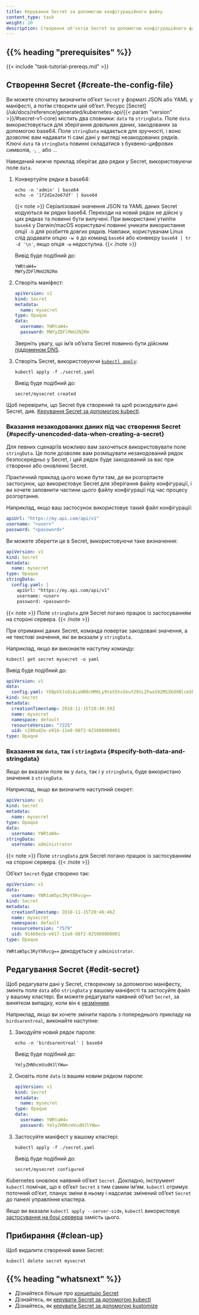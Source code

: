 ```yaml
---
title: Керування Secret за допомогою конфігураційного файлу
content_type: task
weight: 20
description: Створення обʼєктів Secret за допомогою конфігураційного файлу ресурсів.
---
```


<!-- overview -->

## {{% heading "prerequisites" %}}

{{< include "task-tutorial-prereqs.md" >}}

<!-- steps -->

## Створення Secret {#create-the-config-file}

Ви можете спочатку визначити обʼєкт `Secret` у форматі JSON або YAML у маніфесті, а потім створити цей обʼєкт. Ресурс [Secret](/uk/docs/reference/generated/kubernetes-api/{{< param "version" >}}/#secret-v1-core) містить два словники: `data` та `stringData`. Поле `data` використовується для зберігання довільних даних, закодованих за допомогою base64. Поле `stringData` надається для зручності, і воно дозволяє вам надавати ті самі дані у вигляді незакодованих рядків. Ключі `data` та `stringData` повинні складатися з буквено-цифрових символів, `-`, `_` або `.`.

Наведений нижче приклад зберігає два рядки у Secret, використовуючи поле `data`.

1. Конвертуйте рядки в base64:

   ```shell
   echo -n 'admin' | base64
   echo -n '1f2d1e2e67df' | base64
   ```

   {{< note >}}
   Серіалізовані значення JSON та YAML даних Secret кодуються як рядки base64. Переходи на новий рядок не дійсні у цих рядках та повинні бути вилучені. При використанні утиліти `base64` у Darwin/macOS користувачі повинні уникати використання опції `-b` для розбиття довгих рядків. Навпаки, користувачам Linux *слід* додавати опцію `-w 0` до команд `base64` або конвеєру `base64 | tr -d '\n'`, якщо опція `-w` недоступна.
   {{< /note >}}

   Вивід буде подібний до:

   ```none
   YWRtaW4=
   MWYyZDFlMmU2N2Rm
   ```

1. Створіть маніфест:

   ```yaml
   apiVersion: v1
   kind: Secret
   metadata:
     name: mysecret
   type: Opaque
   data:
     username: YWRtaW4=
     password: MWYyZDFlMmU2N2Rm
   ```

   Зверніть увагу, що імʼя обʼєкта Secret повинно бути дійсним [піддоменом DNS](/uk/docs/concepts/overview/working-with-objects/names#dns-subdomain-names).

1. Створіть Secret, використовуючи [`kubectl apply`](/uk/docs/reference/generated/kubectl/kubectl-commands#apply):

   ```shell
   kubectl apply -f ./secret.yaml
   ```

   Вивід буде подібний до:

   ```none
   secret/mysecret created
   ```

Щоб перевірити, що Secret був створений та щоб розкодувати дані Secret, див. [Керування Secret за допомогою kubectl](/uk/docs/tasks/configmap-secret/managing-secret-using-kubectl/#перевірка-секрету).

### Вказання незакодованих даних під час створення Secret {#specify-unencoded-data-when-creating-a-secret}

Для певних сценаріїв можливо вам захочеться використовувати поле `stringData`. Це поле дозволяє вам розміщувати незакодований рядок безпосередньо у Secret, і цей рядок буде закодований за вас при створенні або оновленні Secret.

Практичний приклад цього може бути там, де ви розгортаєте застосунок, що використовує Secret для зберігання файлу конфігурації, і ви хочете заповнити частини цього файлу конфігурації під час процесу розгортання.

Наприклад, якщо ваш застосунок використовує такий файл конфігурації:

```yaml
apiUrl: "https://my.api.com/api/v1"
username: "<user>"
password: "<password>"
```

Ви можете зберегти це в Secret, використовуючи таке визначення:

```yaml
apiVersion: v1
kind: Secret
metadata:
  name: mysecret
type: Opaque
stringData:
  config.yaml: |
    apiUrl: "https://my.api.com/api/v1"
    username: <user>
    password: <password>
```

{{< note >}}
Поле `stringData` для Secret погано працює із застосуванням на стороні сервера.
{{< /note >}}

При отриманні даних Secret, команда повертає закодовані значення, а не текстові значення, які ви вказали у `stringData`.

Наприклад, якщо ви виконаєте наступну команду:

```shell
kubectl get secret mysecret -o yaml
```

Вивід буде подібний до:

```yaml
apiVersion: v1
data:
  config.yaml: YXBpVXJsOiAiaHR0cHM6Ly9teS5hcGkuY29tL2FwaS92MSIKdXNlcm5hbWU6IHt7dXNlcm5hbWV9fQpwYXNzd29yZDoge3twYXNzd29yZH19
kind: Secret
metadata:
  creationTimestamp: 2018-11-15T20:40:59Z
  name: mysecret
  namespace: default
  resourceVersion: "7225"
  uid: c280ad2e-e916-11e8-98f2-025000000001
type: Opaque
```

### Вказання як `data`, так і `stringData` {#specify-both-data-and-stringdata}

Якщо ви вказали поле як у `data`, так і у `stringData`, буде використано значення з `stringData`.

Наприклад, якщо ви визначите наступний секрет:

```yaml
apiVersion: v1
kind: Secret
metadata:
  name: mysecret
type: Opaque
data:
  username: YWRtaW4=
stringData:
  username: administrator
```

{{< note >}}
Поле `stringData` для Secret погано працює із застосуванням на стороні сервера.
{{< /note >}}

Обʼєкт `Secret` буде створено так:

```yaml
apiVersion: v1
data:
  username: YWRtaW5pc3RyYXRvcg==
kind: Secret
metadata:
  creationTimestamp: 2018-11-15T20:46:46Z
  name: mysecret
  namespace: default
  resourceVersion: "7579"
  uid: 91460ecb-e917-11e8-98f2-025000000001
type: Opaque
```

`YWRtaW5pc3RyYXRvcg==` декодується у `administrator`.

## Редагування Secret {#edit-secret}

Щоб редагувати дані у Secret, створеному за допомогою маніфесту, змініть поле `data` або `stringData` у вашому маніфесті та застосуйте файл у вашому кластері. Ви можете редагувати наявний обʼєкт `Secret`, за винятком випадку, коли він є [незмінним](/uk/docs/concepts/configuration/secret/#secret-immutable).

Наприклад, якщо ви хочете змінити пароль з попереднього прикладу на `birdsarentreal`, виконайте наступне:

1. Закодуйте новий рядок пароля:

   ```shell
   echo -n 'birdsarentreal' | base64
   ```

   Вивід буде подібний до:

   ```none
   YmlyZHNhcmVudHJlYWw=
   ```

1. Оновіть поле `data` із вашим новим рядком пароля:

   ```yaml
   apiVersion: v1
   kind: Secret
   metadata:
     name: mysecret
   type: Opaque
   data:
     username: YWRtaW4=
     password: YmlyZHNhcmVudHJlYWw=
   ```

1. Застосуйте маніфест у вашому кластері:

   ```shell
   kubectl apply -f ./secret.yaml
   ```

   Вивід буде подібний до:

   ```none
   secret/mysecret configured
   ```

Kubernetes оновлює наявний обʼєкт `Secret`. Докладно, інструмент `kubectl` помічає, що є обʼєкт `Secret` з тим самим імʼям. `kubectl` отримує поточний обʼєкт, планує зміни в ньому і надсилає змінений обʼєкт `Secret` до панелі управління кластера.

Якщо ви вказали `kubectl apply --server-side`, `kubectl` використовує [застосування на боці сервера](/uk/docs/reference/using-api/server-side-apply/) замість цього.

## Прибирання {#clean-up}

Щоб видалити створений вами Secret:

```shell
kubectl delete secret mysecret
```

## {{% heading "whatsnext" %}}

- Дізнайтеся більше про [концепцію Secret](/uk/docs/concepts/configuration/secret/)
- Дізнайтесь, як [керувати Secret за допомогою kubectl](/uk/docs/tasks/configmap-secret/managing-secret-using-kubectl/)
- Дізнайтесь, як [керувати Secret за допомогою kustomize](/uk/docs/tasks/configmap-secret/managing-secret-using-kustomize/)
